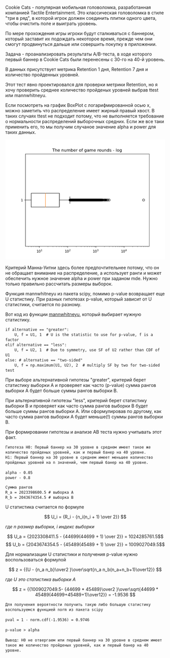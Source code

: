 Cookie Cats - популярная мобильная головоломка, разработанная компанией Tactile Entertainment. Это классическая головоломка в стиле "три в ряд", в которой игрок должен соединить плитки одного цвета, чтобы очистить поле и выиграть уровень.

По мере прохождения игры игроки будут сталкиваться с баннером, который заставит их подождать некоторое время, прежде чем они смогут продвинуться дальше или совершить покупку в приложении. 

Задача - проанализировать результаты A/B-теста, в ходе которого первый баннер в Cookie Cats были перенесены с 30-го на 40-й уровень. 

В данных присутствует метрика Retention 1 дня, Retention 7 дня и количество пройденных уровней.

Этот тест явно проектировался для проверки метрики Retention, но я хочу проверить среднее количество пройденых уровней выбрав ttest или mannwhitneyu.




Если посмотреть на график BoxPlot с логарифмированной осью x, можно заметить что распределение имеет жирный правый хвост. В таких случаях ttest не подходит потому, что не выполняется требование о нормальности распределений выборочных средних. Если же все таки применить его, то мы получим случаное значение alpha и power для таких данных. 

![image info](boxplot.png)

Критерий Манна-Уитни здесь более предпочтительнее потому, что он не обращает внимание на распределение, а использует ранги и может обеспечить нужное значение alpha и power при заданом mde. Нужно только правильно рассчитать размеры выборок.


Функция mannwhitneyu из пакета scipy, помимо p-value возвращает еще U статистику. При разных гипотезах p-value, который зависит от U статистики, считается по разному.

Вот код из функции [mannwhitneyu](https://github.com/scipy/scipy/blob/de80faf9d3480b9dbb9b888568b64499e0e70c19/scipy/stats/_mannwhitneyu.py#L475), который выбирает нужную статистику.

```
if alternative == "greater":
    U, f = U1, 1  # U is the statistic to use for p-value, f is a factor
elif alternative == "less":
    U, f = U2, 1  # Due to symmetry, use SF of U2 rather than CDF of U1
else: # alternative == "two-sided"
    U, f = np.maximum(U1, U2), 2  # multiply SF by two for two-sided test
``` 

При выборе альтернативной гипотезы "greater", критерий берет статистику выборки A и проверяет как часто (p-value) сумма рангов выборки А будет больше суммы рангов выборки B. 

При альтернативной гипотезы "less", критерий берет статистику выборки B и проверяет как часто сумма рангов выборки B будет больше суммы рангов выборки A. Или сформулировав по другому, как часто сумма рангов выборки А будет меньше(!) суммы рангов выборки B.

При формировании гипотезы и анализе AB теста нужно учитывать этот факт.

```
Гипотеза H0: Первый баннер на 30 уровне в среднем имеет такое же количество пройденых уровней, как и первый банер на 40 уровне.
H1: Первый баннер на 30 уровне в среднем имеет меньшее количество пройденых уровней на n значений, чем первый банер на 40 уровне.

alpha - 0.05
power - 0.8
```

```
Cумма рангов
R_a = 2023398600.5 # выборка A
R_b = 2043674354.5 # выборка B
```


U статистика считается по формуле 

$$ U_i = {R_i - {n_i(n_i + 1) \over 2}} $$

*где n размер выборки, i индекс выборки*


$$ U_a = {2023308411.5 - {44699(44699 + 1) \over 2}} = 1024285761.5$$
$$ U_b = {2043674354.5 - {45489(45489 + 1) \over 2}} = 1009027049.5$$



Для нормализации U статистики и получения p-value нужно воспользоваться формулой 

$$ z = {{U - {n_a n_b}\over2 }\over\sqrt{n_a n_b(n_a+n_b+1)\over12}} $$

*где U это статистика выборки A*

$$ z = {{1009027049.5- {44699 * 45489}\over2 }\over\sqrt{44699 * 45489(44699+45489+1)\over12}} = -1.9536 $$

```
Для получения вероятности получить такую либо большую статистику воспользуемся функцией norm из пакета scipy

pval = 1 - norm.cdf(-1.9536) = 0.9746

p-value > alpha

Вывод: H0 не отвергаем или первый баннер на 30 уровне в среднем имеет такое же количество пройденых уровней, как и первый банер на 40 уровне.
```
